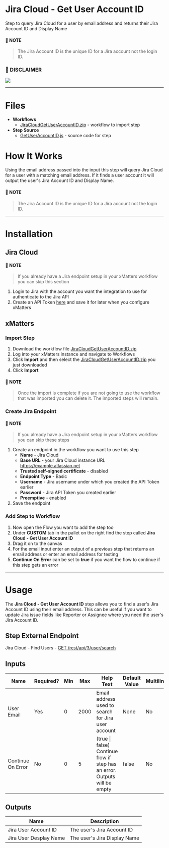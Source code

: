 # Jira Cloud - Get User Account ID
Step to query Jira Cloud for a user by email address and returns their Jira Account ID and Display Name

#### :blue_book: NOTE
> The Jira Account ID is the unique ID for a Jira account not the login ID.

### :scroll: DISCLAIMER
<kbd>
  <img src="https://github.com/xmatters/xMatters-Labs/raw/master/media/disclaimer.png">
</kbd>

---
# Files
* **Workflows**
    * [JiraCloudGetUserAccountID.zip](getUserAccountID/workflows/JiraCloudGetUserAccountID.zip) - workflow to import step
* **Step Source**
    * [GetUserAccountID.js](getUserAccountID/src/GetUserAccountID.js) - source code for step

# How It Works
Using the email address passed into the input this step will query Jira Cloud for a user with a matching email address.  If it finds a user account it will output the user's Jira Account ID and Display Name.

#### :blue_book: NOTE
> The Jira Account ID is the unique ID for a Jira account not the login ID.

---
# Installation
## Jira Cloud
#### :blue_book: NOTE
> If you already have a Jira endpoint setup in your xMatters workflow you can skip this section
1. Login to Jira with the account you want the integration to use for authenticate to the Jira API
2. Create an API Token [here](https://id.atlassian.com/manage-profile/security/api-tokens) and save it for later when you configure xMatters

## xMatters

### Import Step
1. Download the workflow file [JiraCloudGetUserAccountID.zip](getUserAccountID/workflows/JiraCloudGetUserAccountID.zip)
2. Log into your xMatters instance and navigate to Workflows
3. Click **Import** and then select the [JiraCloudGetUserAccountID.zip](getUserAccountID/workflows/JiraCloudGetUserAccountID.zip) you just downloaded
4. Click **Import**
#### :blue_book: NOTE
> Once the import is complete if you are not going to use the workflow that was imported you can delete it. The imported steps will remain.

### Create Jira Endpoint
#### :blue_book: NOTE
> If you already have a Jira endpoint setup in your xMatters workflow you can skip these steps
1. Create an endpoint in the workflow you want to use this step
    * **Name** - Jira Cloud
    * **Base URL** - your Jira Cloud instance URL https://example.atlassian.net
    * **Trusted self-signed certificate** - disabled
    * **Endpoint Type** - Basic
    * **Username** - Jira username under which you created the API Token earlier
    * **Password** - Jira API Token you created earlier
    * **Preemptive** - enabled
2. Save the endpoint

### Add Step to Workflow
1. Now open the Flow you want to add the step too
2. Under **CUSTOM** tab in the pallet on the right find the step called **Jira Cloud - Get User Account ID**
3. Drag it on to the canvas
4. For the email input enter an output of a previous step that returns an email address or enter an email address for testing
5. **Continue On Error** can be set to **true** if you want the flow to continue if this step gets an error

---
# Usage
The **Jira Cloud - Get User Account ID** step allows you to find a user's Jira Account ID using their email address.  This can be useful if you want to update Jira issue fields like Reporter or Assignee where you need the user's Jira Account ID.

## Step External Endpoint
Jira Cloud - Find Users - [GET /rest/api/3/user/search](https://developer.atlassian.com/cloud/jira/platform/rest/v3/api-group-user-search/#api-rest-api-3-user-search-get)

## Inputs
| Name  | Required? | Min | Max | Help Text | Default Value | Multiline |
| ----- | ----------| --- | --- | --------- | ------------- | --------- |
| User Email | Yes | 0 | 2000 | Email address used to search for Jira user account | None | No |
| Continue On Error | No | 0 | 5 | (true \| false) Continue flow if step has an error. Outputs will be empty | false | No |

## Outputs
| Name | Description |
| ---- | ----------- |
| Jira User Account ID | The user's Jira Account ID |
| Jira User Desplay Name | The user's Jira Display Name |